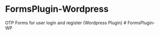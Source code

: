 # FormsPlugin-Wordpress
OTP Forms for user login and register (Wordpress Plugin)
#   F o r m s P l u g i n - W P  
 